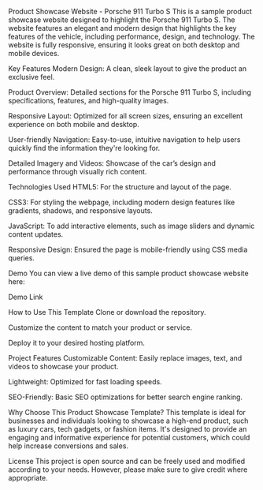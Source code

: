 Product Showcase Website - Porsche 911 Turbo S
This is a sample product showcase website designed to highlight the Porsche 911 Turbo S. The website features an elegant and modern design that highlights the key features of the vehicle, including performance, design, and technology. The website is fully responsive, ensuring it looks great on both desktop and mobile devices.

Key Features
Modern Design: A clean, sleek layout to give the product an exclusive feel.

Product Overview: Detailed sections for the Porsche 911 Turbo S, including specifications, features, and high-quality images.

Responsive Layout: Optimized for all screen sizes, ensuring an excellent experience on both mobile and desktop.

User-friendly Navigation: Easy-to-use, intuitive navigation to help users quickly find the information they're looking for.

Detailed Imagery and Videos: Showcase of the car’s design and performance through visually rich content.

Technologies Used
HTML5: For the structure and layout of the page.

CSS3: For styling the webpage, including modern design features like gradients, shadows, and responsive layouts.

JavaScript: To add interactive elements, such as image sliders and dynamic content updates.

Responsive Design: Ensured the page is mobile-friendly using CSS media queries.

Demo
You can view a live demo of this sample product showcase website here:

Demo Link

How to Use This Template
Clone or download the repository.

Customize the content to match your product or service.

Deploy it to your desired hosting platform.

Project Features
Customizable Content: Easily replace images, text, and videos to showcase your product.

Lightweight: Optimized for fast loading speeds.

SEO-Friendly: Basic SEO optimizations for better search engine ranking.

Why Choose This Product Showcase Template?
This template is ideal for businesses and individuals looking to showcase a high-end product, such as luxury cars, tech gadgets, or fashion items. It's designed to provide an engaging and informative experience for potential customers, which could help increase conversions and sales.

License
This project is open source and can be freely used and modified according to your needs. However, please make sure to give credit where appropriate.
